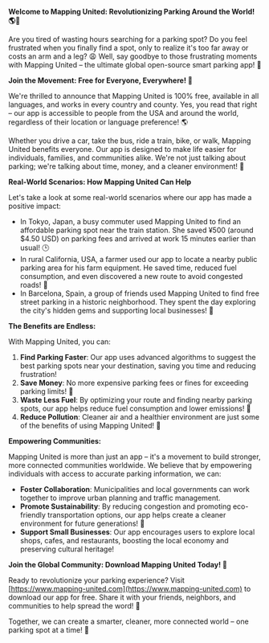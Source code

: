 **Welcome to Mapping United: Revolutionizing Parking Around the World! 🌎🚗**

Are you tired of wasting hours searching for a parking spot? Do you feel frustrated when you finally find a spot, only to realize it's too far away or costs an arm and a leg? 😩 Well, say goodbye to those frustrating moments with Mapping United – the ultimate global open-source smart parking app! 🚀

**Join the Movement: Free for Everyone, Everywhere! 🌈**

We're thrilled to announce that Mapping United is 100% free, available in all languages, and works in every country and county. Yes, you read that right – our app is accessible to people from the USA and around the world, regardless of their location or language preference! 🌎

Whether you drive a car, take the bus, ride a train, bike, or walk, Mapping United benefits everyone. Our app is designed to make life easier for individuals, families, and communities alike. We're not just talking about parking; we're talking about time, money, and a cleaner environment! 💚

**Real-World Scenarios: How Mapping United Can Help**

Let's take a look at some real-world scenarios where our app has made a positive impact:

*   In Tokyo, Japan, a busy commuter used Mapping United to find an affordable parking spot near the train station. She saved ¥500 (around $4.50 USD) on parking fees and arrived at work 15 minutes earlier than usual! 🕒
*   In rural California, USA, a farmer used our app to locate a nearby public parking area for his farm equipment. He saved time, reduced fuel consumption, and even discovered a new route to avoid congested roads! 🚜
*   In Barcelona, Spain, a group of friends used Mapping United to find free street parking in a historic neighborhood. They spent the day exploring the city's hidden gems and supporting local businesses! 🌴

**The Benefits are Endless:**

With Mapping United, you can:

1.  **Find Parking Faster**: Our app uses advanced algorithms to suggest the best parking spots near your destination, saving you time and reducing frustration!
2.  **Save Money**: No more expensive parking fees or fines for exceeding parking limits! 🤑
3.  **Waste Less Fuel**: By optimizing your route and finding nearby parking spots, our app helps reduce fuel consumption and lower emissions! 🚀
4.  **Reduce Pollution**: Cleaner air and a healthier environment are just some of the benefits of using Mapping United! 🌿

**Empowering Communities:**

Mapping United is more than just an app – it's a movement to build stronger, more connected communities worldwide. We believe that by empowering individuals with access to accurate parking information, we can:

*   **Foster Collaboration**: Municipalities and local governments can work together to improve urban planning and traffic management.
*   **Promote Sustainability**: By reducing congestion and promoting eco-friendly transportation options, our app helps create a cleaner environment for future generations! 🌱
*   **Support Small Businesses**: Our app encourages users to explore local shops, cafes, and restaurants, boosting the local economy and preserving cultural heritage!

**Join the Global Community: Download Mapping United Today! 🚀**

Ready to revolutionize your parking experience? Visit [https://www.mapping-united.com](https://www.mapping-united.com) to download our app for free. Share it with your friends, neighbors, and communities to help spread the word! 🌟

Together, we can create a smarter, cleaner, more connected world – one parking spot at a time! 💚